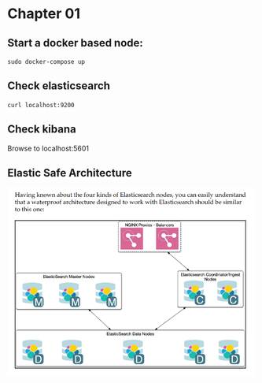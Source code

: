 # Chapter 01

## Start a docker based node:
```commandline
sudo docker-compose up
```

## Check elasticsearch
```commandline
curl localhost:9200
```

## Check kibana
Browse to localhost:5601

## Elastic Safe Architecture
<img src='https://raw.githubusercontent.com/pooya-mohammadi/elasticsearch-notes/master/images/elastic-safe-architecture.png'>